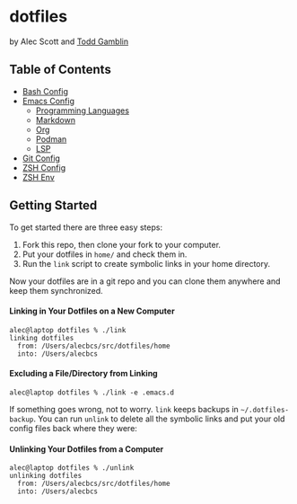 # dotfiles
by Alec Scott and [Todd Gamblin](https://github.com/tgamblin/dotfiles)

## Table of Contents
- [Bash Config](/home/.bashrc)
- [Emacs Config](/home/.emacs.d)
  - [Programming Languages](/home/.emacs.d/init/init-prog-langs.el)
  - [Markdown](/home/.emacs.d/init/init-markdown.el)
  - [Org](/home/.emacs.d/init/init-org.el)
  - [Podman](/home/.emacs.d/init/init-podman.el)
  - [LSP](/home/.emacs.d/init/init-lsp.el)
- [Git Config](/home/.gitconfig)
- [ZSH Config](/home/.zshrc)
- [ZSH Env](/home/.zshenv)

## Getting Started
To get started there are three easy steps:

1. Fork this repo, then clone your fork to your computer.
2. Put your dotfiles in `home/` and check them in.
3. Run the `link` script to create symbolic links in your home directory.

Now your dotfiles are in a git repo and you can clone them anywhere and keep
them synchronized.

#### Linking in Your Dotfiles on a New Computer
```console
alec@laptop dotfiles % ./link
linking dotfiles
  from: /Users/alecbcs/src/dotfiles/home
  into: /Users/alecbcs
```

#### Excluding a File/Directory from Linking
```console
alec@laptop dotfiles % ./link -e .emacs.d
```

If something goes wrong, not to worry.  `link` keeps backups in `~/.dotfiles-backup`.  You can run `unlink` to delete all the symbolic links and put your old config files back where they were:

#### Unlinking Your Dotfiles from a Computer
```console
alec@laptop dotfiles % ./unlink
unlinking dotfiles
  from: /Users/alecbcs/src/dotfiles/home
  into: /Users/alecbcs
```
